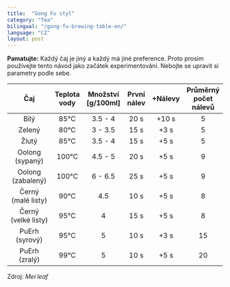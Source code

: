 ```yaml
---
title:  "Gong Fu styl"
category: "Tea"
bilingual: "/gong-fu-brewing-table-en/"
language: "CZ"
layout: post
---
```


**Pamatujte:** Každý čaj je jiný a každý má jiné preference. Proto prosím používejte tento návod jako začátek experimentování. Nebojte se upravit si parametry podle sebe.


| Čaj				 		| Teplota vody	| Množství \[g/100ml\]  | První nálev 	| +Nálevy 	| Průměrný počet nálevů |
|:-------------------------:|:-------------:|:---------------------:|:-------------:|:---------:|:---------------------:|
| Bílý						| 85°C			| 3.5 - 4		    	| 20 s 			| +10 s		| 5						|
| Zelený					| 80°C			| 3 - 3.5	    		| 15 s 			| +3 s		| 5						|
| Žlutý						| 85°C			| 3.5 - 4		    	| 15 s 			| +5 s		| 5						|
| Oolong (sypaný)			| 100°C			| 4.5 - 5			    | 20 s			| +5 s		| 9						|
| Oolong (zabalený)			| 100°C			| 6 - 6.5   			| 25 s			| +5 s		| 9						|
| Černý (malé&nbsp;listy) 	| 90°C			| 4.5 		    		| 10 s			| +5 s		| 8						|
| Černý (velké&nbsp;listy)	| 95°C			| 4				    	| 15 s			| +5 s 		| 8						|
| PuErh (syrový)			| 95°C			| 5					    | 10 s			| +3 s		| 15					|
| PuErh (zralý)				| 99°C			| 5					    | 10 s			| +5 s		| 20					|


Zdroj: _Mei leaf_